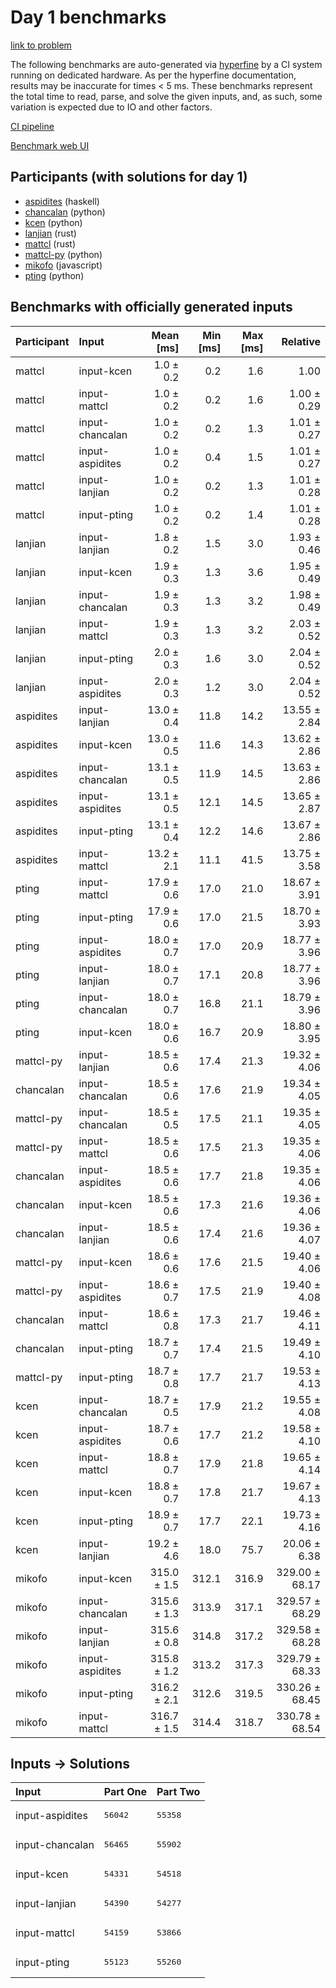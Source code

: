 # Day 1 benchmarks

[link to problem](https://adventofcode.com/2023/day/1)

The following benchmarks are auto-generated via
[hyperfine](https://github.com/sharkdp/hyperfine) by a CI system running on
dedicated hardware. As per the hyperfine documentation, results may be
inaccurate for times < 5 ms. These benchmarks represent the total time to read,
parse, and solve the given inputs, and, as such, some variation is expected due
to IO and other factors.

[CI pipeline](http://ci.papercode.net:8080/teams/main/pipelines/aoc2023)

[Benchmark web UI](https://aoc.ancalagon.black)


## Participants (with solutions for day 1)

- [aspidites](https://github.com/aspidites/aoc2023) (haskell)
- [chancalan](https://github.com/chancalan/aoc2023) (python)
- [kcen](https://github.com/kcen/aoc2023) (python)
- [lanjian](https://github.com/lanjian/aoc-2023) (rust)
- [mattcl](https://github.com/mattcl/aoc2023) (rust)
- [mattcl-py](https://github.com/mattcl/aoc2023-py) (python)
- [mikofo](https://github.com/mikofo/advent-of-code-2023) (javascript)
- [pting](https://github.com/pting/aoc2023) (python)


## Benchmarks with officially generated inputs

| Participant | Input | Mean [ms] | Min [ms] | Max [ms] | Relative |
|:---|:---|---:|---:|---:|---:|
| mattcl | input-kcen | 1.0 ± 0.2 | 0.2 | 1.6 | 1.00 |
| mattcl | input-mattcl | 1.0 ± 0.2 | 0.2 | 1.6 | 1.00 ± 0.29 |
| mattcl | input-chancalan | 1.0 ± 0.2 | 0.2 | 1.3 | 1.01 ± 0.27 |
| mattcl | input-aspidites | 1.0 ± 0.2 | 0.4 | 1.5 | 1.01 ± 0.27 |
| mattcl | input-lanjian | 1.0 ± 0.2 | 0.2 | 1.3 | 1.01 ± 0.28 |
| mattcl | input-pting | 1.0 ± 0.2 | 0.2 | 1.4 | 1.01 ± 0.28 |
| lanjian | input-lanjian | 1.8 ± 0.2 | 1.5 | 3.0 | 1.93 ± 0.46 |
| lanjian | input-kcen | 1.9 ± 0.3 | 1.3 | 3.6 | 1.95 ± 0.49 |
| lanjian | input-chancalan | 1.9 ± 0.3 | 1.3 | 3.2 | 1.98 ± 0.49 |
| lanjian | input-mattcl | 1.9 ± 0.3 | 1.3 | 3.2 | 2.03 ± 0.52 |
| lanjian | input-pting | 2.0 ± 0.3 | 1.6 | 3.0 | 2.04 ± 0.52 |
| lanjian | input-aspidites | 2.0 ± 0.3 | 1.2 | 3.0 | 2.04 ± 0.52 |
| aspidites | input-lanjian | 13.0 ± 0.4 | 11.8 | 14.2 | 13.55 ± 2.84 |
| aspidites | input-kcen | 13.0 ± 0.5 | 11.6 | 14.3 | 13.62 ± 2.86 |
| aspidites | input-chancalan | 13.1 ± 0.5 | 11.9 | 14.5 | 13.63 ± 2.86 |
| aspidites | input-aspidites | 13.1 ± 0.5 | 12.1 | 14.5 | 13.65 ± 2.87 |
| aspidites | input-pting | 13.1 ± 0.4 | 12.2 | 14.6 | 13.67 ± 2.86 |
| aspidites | input-mattcl | 13.2 ± 2.1 | 11.1 | 41.5 | 13.75 ± 3.58 |
| pting | input-mattcl | 17.9 ± 0.6 | 17.0 | 21.0 | 18.67 ± 3.91 |
| pting | input-pting | 17.9 ± 0.6 | 17.0 | 21.5 | 18.70 ± 3.93 |
| pting | input-aspidites | 18.0 ± 0.7 | 17.0 | 20.9 | 18.77 ± 3.96 |
| pting | input-lanjian | 18.0 ± 0.7 | 17.1 | 20.8 | 18.77 ± 3.96 |
| pting | input-chancalan | 18.0 ± 0.7 | 16.8 | 21.1 | 18.79 ± 3.96 |
| pting | input-kcen | 18.0 ± 0.6 | 16.7 | 20.9 | 18.80 ± 3.95 |
| mattcl-py | input-lanjian | 18.5 ± 0.6 | 17.4 | 21.3 | 19.32 ± 4.06 |
| chancalan | input-chancalan | 18.5 ± 0.6 | 17.6 | 21.9 | 19.34 ± 4.05 |
| mattcl-py | input-chancalan | 18.5 ± 0.5 | 17.5 | 21.1 | 19.35 ± 4.05 |
| mattcl-py | input-mattcl | 18.5 ± 0.6 | 17.5 | 21.3 | 19.35 ± 4.06 |
| chancalan | input-aspidites | 18.5 ± 0.6 | 17.7 | 21.8 | 19.35 ± 4.06 |
| chancalan | input-kcen | 18.5 ± 0.6 | 17.3 | 21.6 | 19.36 ± 4.06 |
| chancalan | input-lanjian | 18.5 ± 0.6 | 17.4 | 21.6 | 19.36 ± 4.07 |
| mattcl-py | input-kcen | 18.6 ± 0.6 | 17.6 | 21.5 | 19.40 ± 4.06 |
| mattcl-py | input-aspidites | 18.6 ± 0.7 | 17.5 | 21.9 | 19.40 ± 4.08 |
| chancalan | input-mattcl | 18.6 ± 0.8 | 17.3 | 21.7 | 19.46 ± 4.11 |
| chancalan | input-pting | 18.7 ± 0.7 | 17.4 | 21.5 | 19.49 ± 4.10 |
| mattcl-py | input-pting | 18.7 ± 0.8 | 17.7 | 21.7 | 19.53 ± 4.13 |
| kcen | input-chancalan | 18.7 ± 0.5 | 17.9 | 21.2 | 19.55 ± 4.08 |
| kcen | input-aspidites | 18.7 ± 0.6 | 17.7 | 21.2 | 19.58 ± 4.10 |
| kcen | input-mattcl | 18.8 ± 0.7 | 17.9 | 21.8 | 19.65 ± 4.14 |
| kcen | input-kcen | 18.8 ± 0.7 | 17.8 | 21.7 | 19.67 ± 4.13 |
| kcen | input-pting | 18.9 ± 0.7 | 17.7 | 22.1 | 19.73 ± 4.16 |
| kcen | input-lanjian | 19.2 ± 4.6 | 18.0 | 75.7 | 20.06 ± 6.38 |
| mikofo | input-kcen | 315.0 ± 1.5 | 312.1 | 316.9 | 329.00 ± 68.17 |
| mikofo | input-chancalan | 315.6 ± 1.3 | 313.9 | 317.1 | 329.57 ± 68.29 |
| mikofo | input-lanjian | 315.6 ± 0.8 | 314.8 | 317.2 | 329.58 ± 68.28 |
| mikofo | input-aspidites | 315.8 ± 1.2 | 313.2 | 317.3 | 329.79 ± 68.33 |
| mikofo | input-pting | 316.2 ± 2.1 | 312.6 | 319.5 | 330.26 ± 68.45 |
| mikofo | input-mattcl | 316.7 ± 1.5 | 314.4 | 318.7 | 330.78 ± 68.54 |


## Inputs -> Solutions

| Input | Part One | Part Two |
|:---|:---|:---|
|input-aspidites|<pre>56042</pre>|<pre>55358</pre>|
|input-chancalan|<pre>56465</pre>|<pre>55902</pre>|
|input-kcen|<pre>54331</pre>|<pre>54518</pre>|
|input-lanjian|<pre>54390</pre>|<pre>54277</pre>|
|input-mattcl|<pre>54159</pre>|<pre>53866</pre>|
|input-pting|<pre>55123</pre>|<pre>55260</pre>|